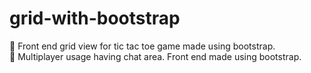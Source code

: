 # grid-with-bootstrap
:pencil: Front end grid view for tic tac toe game made using bootstrap. </br>
:man: Multiplayer usage having chat area. 
Front end made using bootstrap.
